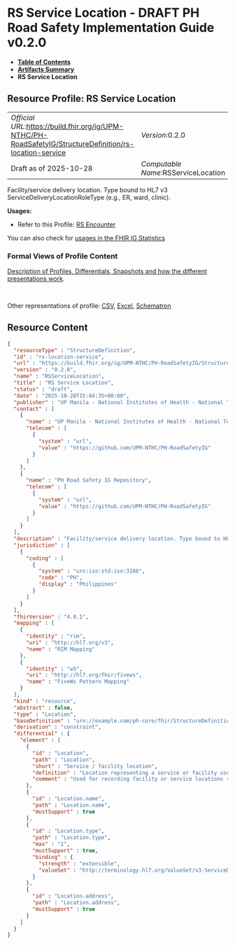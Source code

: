 # RS Service Location - DRAFT PH Road Safety Implementation Guide v0.2.0

* [**Table of Contents**](toc.md)
* [**Artifacts Summary**](artifacts.md)
* **RS Service Location**

## Resource Profile: RS Service Location 

| | |
| :--- | :--- |
| *Official URL*:https://build.fhir.org/ig/UPM-NTHC/PH-RoadSafetyIG/StructureDefinition/rs-location-service | *Version*:0.2.0 |
| Draft as of 2025-10-28 | *Computable Name*:RSServiceLocation |

 
Facility/service delivery location. Type bound to HL7 v3 ServiceDeliveryLocationRoleType (e.g., ER, ward, clinic). 

**Usages:**

* Refer to this Profile: [RS Encounter](StructureDefinition-rs-encounter.md)

You can also check for [usages in the FHIR IG Statistics](https://packages2.fhir.org/xig/example.fhir.ph.roadsafety|current/StructureDefinition/rs-location-service)

### Formal Views of Profile Content

 [Description of Profiles, Differentials, Snapshots and how the different presentations work](http://build.fhir.org/ig/FHIR/ig-guidance/readingIgs.html#structure-definitions). 

 

Other representations of profile: [CSV](StructureDefinition-rs-location-service.csv), [Excel](StructureDefinition-rs-location-service.xlsx), [Schematron](StructureDefinition-rs-location-service.sch) 



## Resource Content

```json
{
  "resourceType" : "StructureDefinition",
  "id" : "rs-location-service",
  "url" : "https://build.fhir.org/ig/UPM-NTHC/PH-RoadSafetyIG/StructureDefinition/rs-location-service",
  "version" : "0.2.0",
  "name" : "RSServiceLocation",
  "title" : "RS Service Location",
  "status" : "draft",
  "date" : "2025-10-28T15:04:35+00:00",
  "publisher" : "UP Manila - National Institutes of Health - National Telehealth Center",
  "contact" : [
    {
      "name" : "UP Manila - National Institutes of Health - National Telehealth Center",
      "telecom" : [
        {
          "system" : "url",
          "value" : "https://github.com/UPM-NTHC/PH-RoadSafetyIG"
        }
      ]
    },
    {
      "name" : "PH Road Safety IG Repository",
      "telecom" : [
        {
          "system" : "url",
          "value" : "https://github.com/UPM-NTHC/PH-RoadSafetyIG"
        }
      ]
    }
  ],
  "description" : "Facility/service delivery location. Type bound to HL7 v3 ServiceDeliveryLocationRoleType (e.g., ER, ward, clinic).",
  "jurisdiction" : [
    {
      "coding" : [
        {
          "system" : "urn:iso:std:iso:3166",
          "code" : "PH",
          "display" : "Philippines"
        }
      ]
    }
  ],
  "fhirVersion" : "4.0.1",
  "mapping" : [
    {
      "identity" : "rim",
      "uri" : "http://hl7.org/v3",
      "name" : "RIM Mapping"
    },
    {
      "identity" : "w5",
      "uri" : "http://hl7.org/fhir/fivews",
      "name" : "FiveWs Pattern Mapping"
    }
  ],
  "kind" : "resource",
  "abstract" : false,
  "type" : "Location",
  "baseDefinition" : "urn://example.com/ph-core/fhir/StructureDefinition/ph-core-location",
  "derivation" : "constraint",
  "differential" : {
    "element" : [
      {
        "id" : "Location",
        "path" : "Location",
        "short" : "Service / facility location",
        "definition" : "Location representing a service or facility used in RS encounters (for example, ER, ward, clinic).",
        "comment" : "Used for recording facility or service locations related to encounters."
      },
      {
        "id" : "Location.name",
        "path" : "Location.name",
        "mustSupport" : true
      },
      {
        "id" : "Location.type",
        "path" : "Location.type",
        "max" : "1",
        "mustSupport" : true,
        "binding" : {
          "strength" : "extensible",
          "valueSet" : "http://terminology.hl7.org/ValueSet/v3-ServiceDeliveryLocationRoleType"
        }
      },
      {
        "id" : "Location.address",
        "path" : "Location.address",
        "mustSupport" : true
      }
    ]
  }
}

```
